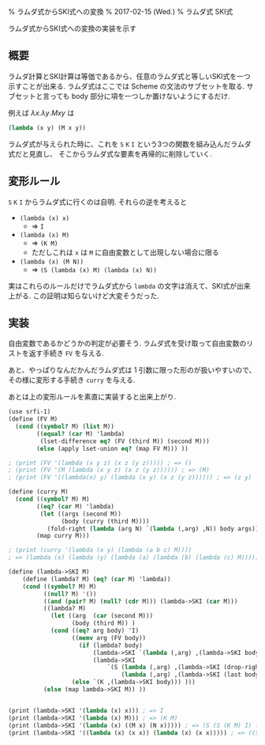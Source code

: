 % ラムダ式からSKI式への変換
% 2017-02-15 (Wed.)
% ラムダ式 SKI式

ラムダ式からSKI式への変換の実装を示す

## 概要

ラムダ計算とSKI計算は等価であるから、任意のラムダ式と等しいSKI式を一つ示すことが出来る.
ラムダ式はここでは Scheme の文法のサブセットを取る.
サブセットと言っても body 部分に項を一つしか置けないようにするだけ.

例えば $\lambda x. \lambda y. Mxy$ は

```scheme
(lambda (x y) (M x y))
```

ラムダ式が与えられた時に、これを `S` `K` `I` という3つの関数を組み込んだラムダ式だと見直し、
そこからラムダ式な要素を再帰的に削除していく.

## 変形ルール

`S` `K` `I` からラムダ式に行くのは自明.
それらの逆を考えると

- `(lambda (x) x)`
    - $\Rightarrow$ `I`
- `(lambda (x) M)`
    - $\Rightarrow$ `(K M)`
    - ただしこれは `x` は `M` に自由変数として出現しない場合に限る
- `(lambda (x) (M N))`
    - $\Rightarrow$ `(S (lambda (x) M) (lambda (x) N))`

実はこれらのルールだけでラムダ式から `lambda` の文字は消えて、SKI式が出来上がる.
この証明は知らないけど大変そうだった.

## 実装

自由変数であるかどうかの判定が必要そう.
ラムダ式を受け取って自由変数のリストを返す手続き `FV` を与える.

あと、やっぱりなんだかんだラムダ式は 1 引数に限った形のが扱いやすいので、
その様に変形する手続き `curry` を与える.

あとは上の変形ルールを素直に実装すると出来上がり.

```scheme
(use srfi-1)
(define (FV M)
  (cond ((symbol? M) (list M))
        ((equal? (car M) 'lambda)
         (lset-difference eq? (FV (third M)) (second M)))
        (else (apply lset-union eq? (map FV M))) ))

; (print (FV '(lambda (x y z) (x z (y z))))) ; => ()
; (print (FV '(M (lambda (x y z) (x z (y z)))))) ; => (M)
; (print (FV '((lambda(x) y) (lambda (x y) (x z (y z)))))) ; => (z y)

(define (curry M)
  (cond ((symbol? M) M)
        ((eq? (car M) 'lambda)
         (let ((args (second M))
               (body (curry (third M))))
           (fold-right (lambda (arg N) `(lambda (,arg) ,N)) body args)))
        (map curry M)))

; (print (curry '(lambda (x y) (lambda (a b c) M))))
; => (lambda (x) (lambda (y) (lambda (a) (lambda (b) (lambda (c) M)))))

(define (lambda->SKI M)
    (define (lambda? M) (eq? (car M) 'lambda))
    (cond ((symbol? M) M)
          ((null? M) '())
          ((and (pair? M) (null? (cdr M))) (lambda->SKI (car M)))
          ((lambda? M)
            (let ((arg  (car (second M)))
                  (body (third M)) )
            (cond ((eq? arg body) 'I)
                  ((memv arg (FV body))
                    (if (lambda? body)
                        (lambda->SKI `(lambda (,arg) ,(lambda->SKI body)))
                        (lambda->SKI
                            `(S (lambda (,arg) ,(lambda->SKI (drop-right body 1)))
                                (lambda (,arg) ,(lambda->SKI (last body)))) )))
                  (else `(K ,(lambda->SKI body))) )))
          (else (map lambda->SKI M)) ))


(print (lambda->SKI '(lambda (x) x))) ; => I
(print (lambda->SKI '(lambda (x) M))) ; => (K M)
(print (lambda->SKI '(lambda (x) ((M x) (N x))))) ; => (S (S (K M) I) (S (K N) I))
(print (lambda->SKI '((lambda (x) (x x)) (lambda (x) (x x))))) ; => ((S I I) (S I I))
```

